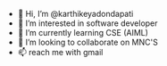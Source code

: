 - 👋 Hi, I’m @karthikeyadondapati
- 👀 I’m interested in software developer
- 🌱 I’m currently learning CSE (AIML)
- 💞️ I’m looking to collaborate on MNC'S
- 📫  reach me  with gmail

<!---
karthikeyadondapati/karthikeyadondapati is a ✨ special ✨ repository because its `README.md` (this file) appears on your GitHub profile.
You can click the Preview link to take a look at your changes.
--->
